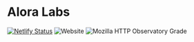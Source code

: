 
# Alora Labs

[![Netlify Status](https://api.netlify.com/api/v1/badges/518ddd4b-b6a4-439e-89be-d651a8e78530/deploy-status)](https://app.netlify.com/sites/aloralabs/deploys)
![Website](https://img.shields.io/website/https/aloralabs.com.svg)
![Mozilla HTTP Observatory Grade](https://img.shields.io/mozilla-observatory/grade-score/aloralabs.com.svg?publish)
